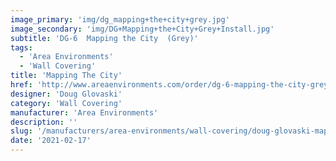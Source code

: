 ```yaml
---
image_primary: 'img/dg_mapping+the+city+grey.jpg'
image_secondary: 'img/DG+Mapping+the+City+Grey+Install.jpg'
subtitle: 'DG-6  Mapping the City  (Grey)'
tags:
  - 'Area Environments'
  - 'Wall Covering'
title: 'Mapping The City'
href: 'http://www.areaenvironments.com/order/dg-6-mapping-the-city-grey'
designer: 'Doug Glovaski'
category: 'Wall Covering'
manufacturer: 'Area Environments'
description: ''
slug: '/manufacturers/area-environments/wall-covering/doug-glovaski-mapping-the-city'
date: '2021-02-17'
---
```

